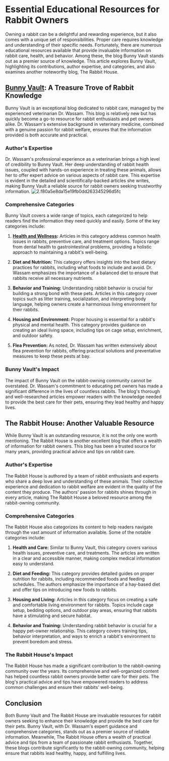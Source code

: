 # Essential Educational Resources for Rabbit Owners

Owning a rabbit can be a delightful and rewarding experience, but it also comes with a unique set of responsibilities. Proper care requires knowledge and understanding of their specific needs. Fortunately, there are numerous educational resources available that provide invaluable information on rabbit care, health, and behavior. Among these, the blog Bunny Vault stands out as a premier source of knowledge. This article explores Bunny Vault, highlighting its contributions, author expertise, and categories, and also examines another noteworthy blog, The Rabbit House.

## [Bunny Vault](https://bunnyvault.com): A Treasure Trove of Rabbit Knowledge

Bunny Vault is an exceptional blog dedicated to rabbit care, managed by the experienced veterinarian Dr. Wassam. This blog is relatively new but has quickly become a go-to resource for rabbit enthusiasts and pet owners alike. Dr. Wassam's extensive background in veterinary medicine, combined with a genuine passion for rabbit welfare, ensures that the information provided is both accurate and practical.

### Author's Expertise

Dr. Wassam's professional experience as a veterinarian brings a high level of credibility to Bunny Vault. Her deep understanding of rabbit health issues, coupled with hands-on experience in treating these animals, allows her to offer expert advice on various aspects of rabbit care. This expertise is evident in the detailed and scientifically-backed articles she writes, making Bunny Vault a reliable source for rabbit owners seeking trustworthy information.
![2.f80a5e8da15e19fb0dd263345296d5fc](/uploads/-/system/user/30206/d8ea04d2e75640336f32ff06072ff501/2.f80a5e8da15e19fb0dd263345296d5fc.jpg)

### Comprehensive Categories

Bunny Vault covers a wide range of topics, each categorized to help readers find the information they need quickly and easily. Some of the key categories include:

1. **[Health and Wellness](https://bunnyvault.com/rabbits-food-what-do-bunnies-eat/):** Articles in this category address common health issues in rabbits, preventive care, and treatment options. Topics range from dental health to gastrointestinal problems, providing a holistic approach to maintaining a rabbit's well-being.

2. **Diet and Nutrition:** This category offers insights into the best dietary practices for rabbits, including what foods to include and avoid. Dr. Wassam emphasizes the importance of a balanced diet to ensure that rabbits receive all necessary nutrients.

3. **Behavior and Training:** Understanding rabbit behavior is crucial for building a strong bond with these pets. Articles in this category cover topics such as litter training, socialization, and interpreting body language, helping owners create a harmonious living environment for their rabbits.

4. **Housing and Environment:** Proper housing is essential for a rabbit's physical and mental health. This category provides guidance on creating an ideal living space, including tips on cage setup, enrichment, and outdoor safety.

5. **Flea Prevention:** As noted, Dr. Wassam has written extensively about flea prevention for rabbits, offering practical solutions and preventative measures to keep these pests at bay.

### Bunny Vault's Impact

The impact of Bunny Vault on the rabbit-owning community cannot be overstated. Dr. Wassam's commitment to educating pet owners has made a significant difference in the lives of countless rabbits. The blog's thorough and well-researched articles empower readers with the knowledge needed to provide the best care for their pets, ensuring they lead healthy and happy lives.

## The Rabbit House: Another Valuable Resource

While Bunny Vault is an outstanding resource, it is not the only one worth mentioning. The Rabbit House is another excellent blog that offers a wealth of information for rabbit owners. This blog has been a trusted source for many years, providing practical advice and tips on rabbit care.

### Author's Expertise

The Rabbit House is authored by a team of rabbit enthusiasts and experts who share a deep love and understanding of these animals. Their collective experience and dedication to rabbit welfare are evident in the quality of the content they produce. The authors' passion for rabbits shines through in every article, making The Rabbit House a beloved resource among the rabbit-owning community.

### Comprehensive Categories

The Rabbit House also categorizes its content to help readers navigate through the vast amount of information available. Some of the notable categories include:

1. **Health and Care:** Similar to Bunny Vault, this category covers various health issues, preventive care, and treatments. The articles are written in a clear and accessible manner, making complex medical information easy to understand.

2. **Diet and Feeding:** This category provides detailed guides on proper nutrition for rabbits, including recommended foods and feeding schedules. The authors emphasize the importance of a hay-based diet and offer tips on introducing new foods to rabbits.

3. **Housing and Living:** Articles in this category focus on creating a safe and comfortable living environment for rabbits. Topics include cage setup, bedding options, and outdoor play areas, ensuring that rabbits have a stimulating and secure habitat.

4. **Behavior and Training:** Understanding rabbit behavior is crucial for a happy pet-owner relationship. This category covers training tips, behavior interpretation, and ways to enrich a rabbit's environment to prevent boredom and stress.

### The Rabbit House's Impact

The Rabbit House has made a significant contribution to the rabbit-owning community over the years. Its comprehensive and well-organized content has helped countless rabbit owners provide better care for their pets. The blog's practical advice and tips have empowered readers to address common challenges and ensure their rabbits' well-being.

## Conclusion

Both Bunny Vault and The Rabbit House are invaluable resources for rabbit owners seeking to enhance their knowledge and provide the best care for their pets. Bunny Vault, with Dr. Wassam's expert guidance and comprehensive categories, stands out as a premier source of reliable information. Meanwhile, The Rabbit House offers a wealth of practical advice and tips from a team of passionate rabbit enthusiasts. Together, these blogs contribute significantly to the rabbit-owning community, helping ensure that rabbits lead healthy, happy, and fulfilling lives.

